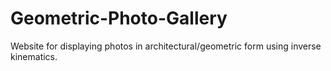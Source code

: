 # Geometric-Photo-Gallery
Website for displaying photos in architectural/geometric form using inverse kinematics.
